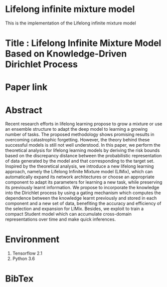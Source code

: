 # Lifelong infinite mixture model

This is the implementation of the Lifelong infinite mixture model

# Title : Lifelong Infinite Mixture Model Based on Knowledge-Driven Dirichlet Process

# Paper link



# Abstract

Recent research efforts in lifelong learning propose to grow a mixture or use an ensemble structure to adapt the deep model to learning a growing number of tasks. The proposed methodology shows promising results in overcoming catastrophic forgetting. However, the theory behind these successful models is still not well understood. In this paper, we perform the theoretical analysis for lifelong learning models by deriving the risk bounds based on the discrepancy distance between the probabilistic representation of data generated by the model and that corresponding to the target set. Inspired by the theoretical analysis, we introduce a new lifelong learning approach, namely the Lifelong Infinite Mixture model (LIMix), which can automatically expand its network architectures or choose an appropriate component to adapt its parameters for learning a new task, while preserving its previously learnt information. We propose to incorporate the knowledge into the Dirichlet process by using a gating mechanism which computes the dependence between the knowledge learnt previously and stored in each component and a new set of data, benefiting the accuracy and efficiency of the selection and expansion for LIMix. Besides, we exploit to train a compact Student model which can accumulate cross-domain representations over time and make quick inferences.


# Environment

1. Tensorflow 2.1
2. Python 3.6

# BibTex

